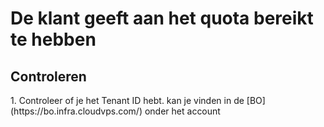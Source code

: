 <h1> De klant geeft aan het quota bereikt te hebben </h1>

<h2> Controleren </h2>
1. Controleer of je het Tenant ID hebt. kan je vinden in de [BO](https://bo.infra.cloudvps.com/) onder het account